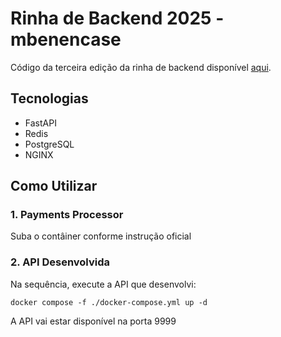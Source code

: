 # Rinha de Backend 2025 - mbenencase

Código da terceira edição da rinha de backend disponível [aqui](https://github.com/zanfranceschi/rinha-de-backend-2025/tree/main).

## Tecnologias

- FastAPI
- Redis
- PostgreSQL
- NGINX

## Como Utilizar

### 1. Payments Processor
Suba o contâiner conforme instrução oficial

### 2. API Desenvolvida
Na sequência, execute a API que desenvolvi:

```
docker compose -f ./docker-compose.yml up -d
```

A API vai estar disponível na porta 9999